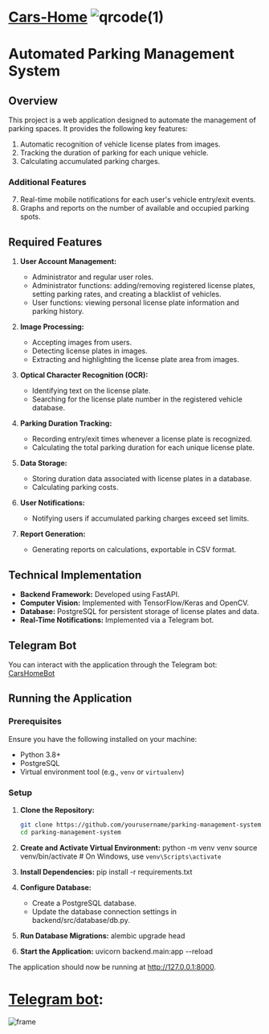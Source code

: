 # [Cars-Home](https://cars-home-app-private-student-cf52bc9b.koyeb.app/docs) ![qrcode(1)](https://github.com/Dishalex/Cars-home/assets/131618968/b250accb-1a6b-4a9d-8825-4cf90647e77c)


# Automated Parking Management System

## Overview

This project is a web application designed to automate the management of parking spaces. It provides the following key features:
1. Automatic recognition of vehicle license plates from images.
2. Tracking the duration of parking for each unique vehicle.
3. Calculating accumulated parking charges.

### Additional Features
7. Real-time mobile notifications for each user's vehicle entry/exit events.
8. Graphs and reports on the number of available and occupied parking spots.

## Required Features

1. **User Account Management:**
   - Administrator and regular user roles.
   - Administrator functions: adding/removing registered license plates, setting parking rates, and creating a blacklist of vehicles.
   - User functions: viewing personal license plate information and parking history.

2. **Image Processing:**
   - Accepting images from users.
   - Detecting license plates in images.
   - Extracting and highlighting the license plate area from images.

3. **Optical Character Recognition (OCR):**
   - Identifying text on the license plate.
   - Searching for the license plate number in the registered vehicle database.

4. **Parking Duration Tracking:**
   - Recording entry/exit times whenever a license plate is recognized.
   - Calculating the total parking duration for each unique license plate.

5. **Data Storage:**
   - Storing duration data associated with license plates in a database.
   - Calculating parking costs.

6. **User Notifications:**
   - Notifying users if accumulated parking charges exceed set limits.

7. **Report Generation:**
   - Generating reports on calculations, exportable in CSV format.

## Technical Implementation

- **Backend Framework:** Developed using FastAPI.
- **Computer Vision:** Implemented with TensorFlow/Keras and OpenCV.
- **Database:** PostgreSQL for persistent storage of license plates and data.
- **Real-Time Notifications:** Implemented via a Telegram bot.

## Telegram Bot

You can interact with the application through the Telegram bot: [CarsHomeBot](https://t.me/CarsHomeBot)

## Running the Application

### Prerequisites

Ensure you have the following installed on your machine:
- Python 3.8+
- PostgreSQL
- Virtual environment tool (e.g., `venv` or `virtualenv`)

### Setup

1. **Clone the Repository:**
   ```bash
   git clone https://github.com/yourusername/parking-management-system.git
   cd parking-management-system
   
2. **Create and Activate Virtual Environment:**
   python -m venv venv
   source venv/bin/activate  # On Windows, use `venv\Scripts\activate`

   
3. **Install Dependencies:**
   pip install -r requirements.txt

   
4. **Configure Database:**
   -   Create a PostgreSQL database.
   -   Update the database connection settings in backend/src/database/db.py.

  
5. **Run Database Migrations:**
   alembic upgrade head

   
6. **Start the Application:**
   uvicorn backend.main:app --reload
   
The application should now be running at http://127.0.0.1:8000.

# [Telegram bot](https://t.me/CarsHomeBot):
![frame](https://github.com/Dishalex/Cars-home/assets/131618968/932cc6c4-52f0-40f0-8094-76236ebb2dfd)

